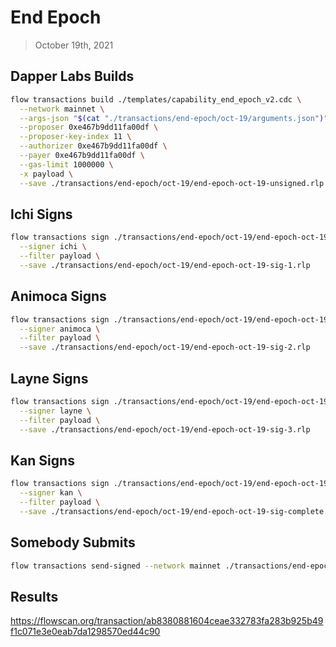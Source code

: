 # End Epoch
> October 19th, 2021

## Dapper Labs Builds

```sh
flow transactions build ./templates/capability_end_epoch_v2.cdc \
  --network mainnet \
  --args-json "$(cat "./transactions/end-epoch/oct-19/arguments.json")" \
  --proposer 0xe467b9dd11fa00df \
  --proposer-key-index 11 \
  --authorizer 0xe467b9dd11fa00df \
  --payer 0xe467b9dd11fa00df \
  --gas-limit 1000000 \
  -x payload \
  --save ./transactions/end-epoch/oct-19/end-epoch-oct-19-unsigned.rlp
```

## Ichi Signs

```sh
flow transactions sign ./transactions/end-epoch/oct-19/end-epoch-oct-19-unsigned.rlp \
  --signer ichi \
  --filter payload \
  --save ./transactions/end-epoch/oct-19/end-epoch-oct-19-sig-1.rlp
```

## Animoca Signs

```sh
flow transactions sign ./transactions/end-epoch/oct-19/end-epoch-oct-19-sig-1.rlp \
  --signer animoca \
  --filter payload \
  --save ./transactions/end-epoch/oct-19/end-epoch-oct-19-sig-2.rlp
```

## Layne Signs

```sh
flow transactions sign ./transactions/end-epoch/oct-19/end-epoch-oct-19-sig-2.rlp \
  --signer layne \
  --filter payload \
  --save ./transactions/end-epoch/oct-19/end-epoch-oct-19-sig-3.rlp
```

## Kan Signs

```sh
flow transactions sign ./transactions/end-epoch/oct-19/end-epoch-oct-19-sig-3.rlp \
  --signer kan \
  --filter payload \
  --save ./transactions/end-epoch/oct-19/end-epoch-oct-19-sig-complete.rlp
```

## Somebody Submits

```sh
flow transactions send-signed --network mainnet ./transactions/end-epoch/oct-19/end-epoch-oct-19-sig-complete.rlp
```

## Results

https://flowscan.org/transaction/ab8380881604ceae332783fa283b925b49f1c071e3e0eab7da1298570ed44c90
